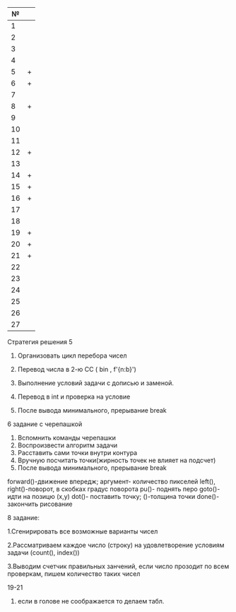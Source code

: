 | № |  |
| ------ | ------ |
| 1 | |
| 2 | |
| 3 | |
| 4 | |
| 5 | + |
| 6 | + |
| 7 | |
| 8 | + |
| 9 | |
| 10 | |
| 11 | |
| 12 | + |
| 13 | |
| 14 | + |
| 15 | + |
| 16 | + |
| 17 | |
| 18 | |
| 19 | + |
| 20 | + |
| 21 | + |
| 22 | |
| 23 | |
| 24 | |
| 25 | |
| 26 | |
| 27 | |

Стратегия решения 5

1. Организовать цикл перебора чисел

2. Перевод числа в 2-ю CC ( bin , f'{n:b}')

3. Выполнение условий задачи с дописью и заменой.

4. Перевод в int и проверка на условие

5. После вывода минимального, прерывание break

6 задание с черепашкой
1. Вспомнить команды черепашки
2. Воспроизвести алгоритм задачи
3. Расставить сами точки внутри контура
4. Вручную посчитать точки(жирность точек не влияет на подсчет)
5. После вывода минимального, прерывание break

forward()-движение впередж; аргумент- количество пикселей left(), right()-поворот, в скобках градус поворота pu()- поднять перо goto()- идти на позицю (x,y) dot()- поставить точку; ()-толщина точки done()- закончить рисование
 
8 задание:

1.Сгенирировать все возможные варианты чисел

2.Рассматриваем каждое число (строку) на удовлетворение условиям задачи (count(), index())

3.Выводим счетчик правильных занчений, если число прозодит по всем проверкам, пишем количество таких чисел

19-21
1. если в голове не соображается то делаем табл.

